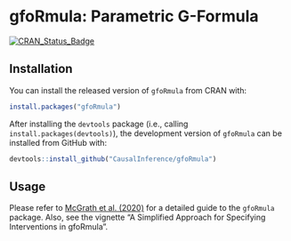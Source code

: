 
<!-- README.md is generated from README.Rmd. Please edit that file -->

# gfoRmula: Parametric G-Formula

<!-- badges: start -->

[![CRAN_Status_Badge](https://www.r-pkg.org/badges/version/gfoRmula)](https://cran.r-project.org/package=gfoRmula)
<!-- badges: end -->

## Installation

You can install the released version of `gfoRmula` from CRAN with:

``` r
install.packages("gfoRmula")
```

After installing the `devtools` package (i.e., calling
`install.packages(devtools)`), the development version of `gfoRmula` can
be installed from GitHub with:

``` r
devtools::install_github("CausalInference/gfoRmula")
```

## Usage

Please refer to [McGrath et
al. (2020)](https://doi.org/10.1016/j.patter.2020.100008) for a detailed
guide to the `gfoRmula` package. Also, see the vignette “A Simplified
Approach for Specifying Interventions in gfoRmula”.
